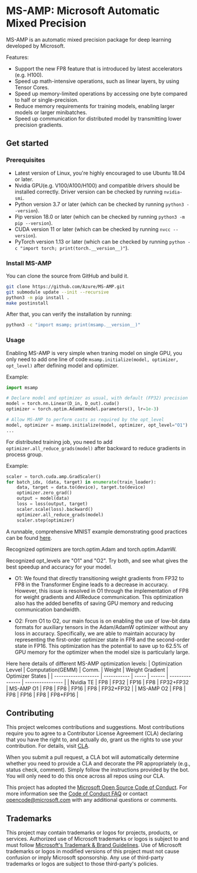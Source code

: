 # MS-AMP: Microsoft Automatic Mixed Precision

MS-AMP is an automatic mixed precision package for deep learning developed by Microsoft.

Features:

- Support the new FP8 feature that is introduced by latest accelerators (e.g. H100).
- Speed up math-intensive operations, such as linear layers, by using Tensor Cores.
- Speed up memory-limited operations by accessing one byte compared to half or single-precision.
- Reduce memory requirements for training models, enabling larger models or larger minibatches.
- Speed up communication for distributed model by transmitting lower precision gradients.

## Get started

### Prerequisites

- Latest version of Linux, you're highly encouraged to use Ubuntu 18.04 or later.
- Nvidia GPU(e.g. V100/A100/H100) and compatible drivers should be installed correctly.
  Driver version can be checked by running `nvidia-smi`.
- Python version 3.7 or later (which can be checked by running `python3 --version`).
- Pip version 18.0 or later (which can be checked by running `python3 -m pip --version`).
- CUDA version 11 or later (which can be checked by running `nvcc --version`).
- PyTorch version 1.13 or later (which can be checked by running `python -c "import torch; print(torch.__version__)"`).

### Install MS-AMP

You can clone the source from GitHub and build it.

```bash
git clone https://github.com/Azure/MS-AMP.git
git submodule update --init --recursive
python3 -m pip install .
make postinstall
```

After that, you can verify the installation by running:

```bash
python3 -c "import msamp; print(msamp.__version__)"
```

### Usage

Enabling MS-AMP is very simple when traning model on single GPU, you only need to add one line of code `msamp.initialize(model, optimizer, opt_level)` after defining model and optimizer.

Example:

```python
import msamp

# Declare model and optimizer as usual, with default (FP32) precision
model = torch.nn.Linear(D_in, D_out).cuda()
optimizer = torch.optim.AdamW(model.parameters(), lr=1e-3)

# Allow MS-AMP to perform casts as required by the opt_level
model, optimizer = msamp.initialize(model, optimizer, opt_level="O1")
...
```

For distributed training job, you need to add `optimizer.all_reduce_grads(model)` after backward to reduce gradients in process group.

Example:

```python
scaler = torch.cuda.amp.GradScaler()
for batch_idx, (data, target) in enumerate(train_loader):
    data, target = data.to(device), target.to(device)
    optimizer.zero_grad()
    output = model(data)
    loss = loss(output, target)
    scaler.scale(loss).backward()
    optimizer.all_reduce_grads(model)
    scaler.step(optimizer)
```

A runnable, comprehensive MNIST example demonstrating good practices can be found [here](./examples).

Recognized optimizers are torch.optim.Adam and torch.optim.AdamW.

Recognized opt_levels are "O1" and "O2". Try both, and see what gives the best speedup and accuracy for your model.

- O1: We found that directly transitioning weight gradients from FP32 to FP8 in the Transformer Engine leads to a decrease in accuracy. However, this issue is resolved in O1 through the implementation of FP8 for weight gradients and AllReduce communication. This optimization also has the added benefits of saving GPU memory and reducing communication bandwidth.

- O2: From O1 to O2, our main focus is on enabling the use of low-bit data formats for auxiliary tensors in the Adam/AdamW optimizer without any loss in accuracy. Specifically, we are able to maintain accuracy by representing the first-order optimizer state in FP8 and the second-order state in FP16. This optimization has the potential to save up to 62.5% of GPU memory for the optimizer when the model size is particularly large.

Here here details of different MS-AMP optimization levels:
| Optimization Levvel | Computation(GEMM) | Comm. | Weight | Weight Gradient | Optimizer States |
| ------------------- | -----------       | ----- | ------ | --------------- | ---------------- |
| Nvidia TE           | FP8               | FP32  | FP16   | FP8             | FP32+FP32
| MS-AMP O1           | FP8               | FP8   | FP16   | FP8             | FP32+FP32        |
| MS-AMP O2           | FP8               | FP8   | FP16   | FP8             | FP8+FP16         |

## Contributing

This project welcomes contributions and suggestions.  Most contributions require you to agree to a
Contributor License Agreement (CLA) declaring that you have the right to, and actually do, grant us
the rights to use your contribution. For details, visit [CLA](https://cla.opensource.microsoft.com).

When you submit a pull request, a CLA bot will automatically determine whether you need to provide
a CLA and decorate the PR appropriately (e.g., status check, comment). Simply follow the instructions
provided by the bot. You will only need to do this once across all repos using our CLA.

This project has adopted the [Microsoft Open Source Code of Conduct](https://opensource.microsoft.com/codeofconduct/).
For more information see the [Code of Conduct FAQ](https://opensource.microsoft.com/codeofconduct/faq/) or
contact [opencode@microsoft.com](mailto:opencode@microsoft.com) with any additional questions or comments.

## Trademarks

This project may contain trademarks or logos for projects, products, or services. Authorized use of Microsoft
trademarks or logos is subject to and must follow
[Microsoft's Trademark & Brand Guidelines](https://www.microsoft.com/en-us/legal/intellectualproperty/trademarks/usage/general).
Use of Microsoft trademarks or logos in modified versions of this project must not cause confusion or imply Microsoft sponsorship.
Any use of third-party trademarks or logos are subject to those third-party's policies.
